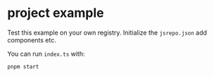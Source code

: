 # project example

Test this example on your own registry. Initialize the `jsrepo.json` add components etc.

You can run `index.ts` with:
```bash
pnpm start
``` 